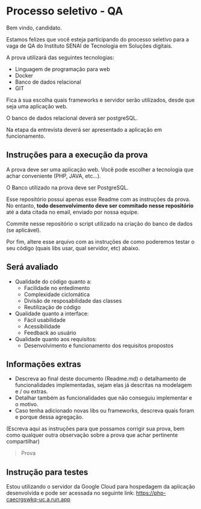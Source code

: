 # Processo seletivo - QA

Bem vindo, candidato. 

Estamos felizes que você esteja participando do processo seletivo para a vaga de QA do Instituto SENAI de Tecnologia em Soluções digitais.

A prova utilizará das seguintes tecnologias: 
- Linguagem de programação para web
- Docker
- Banco de dados relacional
- GIT

Fica à sua escolha quais frameworks e servidor serão utilizados, desde que seja uma aplicação web. 

O banco de dados relacional deverá ser postgreSQL. 

Na etapa da entrevista deverá ser apresentado a aplicação em funcionamento.

## Instruções para a execução da prova

A prova deve ser uma aplicação web. Você pode escolher a tecnologia que achar conveniente (PHP, JAVA, etc...).

O Banco utilizado na prova deve ser PostgreSQL.

Esse repositório possui apenas esse Readme com as instruções da prova. No entanto, **todo desenvolvimento deve ser commitado nesse repositório** até a data citada no email, enviado por nossa equipe.

Commite nesse repositório o script utilizado na criação do banco de dados (se aplicável).

Por fim, altere esse arquivo com as instruções de como poderemos testar o seu código (quais libs usar, qual servidor, etc) abaixo.

## Será avaliado
- Qualidade do código quanto a:
  - Facilidade no entedimento
  - Complexidade ciclomática
  - Divisão de resposabilidade das classes
  - Reutilização de código
- Qualidade quanto a interface:
  - Fácil usabilidade
  - Acessibilidade
  - Feedback ao usuário
- Qualidade quanto aos requisitos:
  - Desenvolvimento e funcionamento dos requisitos propostos

## Informações extras

- Descreva ao final deste documento (Readme.md) o detalhamento de funcionalidades implementadas, sejam elas já descritas na modelagem e / ou extras.
- Detalhar também as funcionalidades que não conseguiu implementar e o motivo.
- Caso tenha adicionado novas libs ou frameworks, descreva quais foram e porque dessa agregação.

(Escreva aqui as instruções para que possamos corrigir sua prova, bem como qualquer outra observação sobre a prova que achar pertinente compartilhar)

>
> Prova
>


## Instrução para testes
Estou utilizando o servidor da Google Cloud para hospedagem da aplicação desenvolvida e pode ser acessada no seguinte link:
    https://php-caecrgswkq-uc.a.run.app